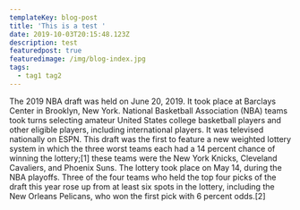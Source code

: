 ```yaml
---
templateKey: blog-post
title: 'This is a test '
date: 2019-10-03T20:15:48.123Z
description: test
featuredpost: true
featuredimage: /img/blog-index.jpg
tags:
  - tag1 tag2
---
```

The 2019 NBA draft was held on June 20, 2019. It took place at Barclays Center in Brooklyn, New York. National Basketball Association (NBA) teams took turns selecting amateur United States college basketball players and other eligible players, including international players. It was televised nationally on ESPN. This draft was the first to feature a new weighted lottery system in which the three worst teams each had a 14 percent chance of winning the lottery;\[1] these teams were the New York Knicks, Cleveland Cavaliers, and Phoenix Suns. The lottery took place on May 14, during the NBA playoffs. Three of the four teams who held the top four picks of the draft this year rose up from at least six spots in the lottery, including the New Orleans Pelicans, who won the first pick with 6 percent odds.\[2]

